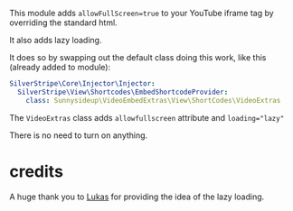 This module adds `allowFullScreen=true` to your YouTube iframe tag by overriding the standard html.

It also adds lazy loading.

It does so by swapping out the default class doing this work, like this (already added to module):

```yml
SilverStripe\Core\Injector\Injector:
  SilverStripe\View\Shortcodes\EmbedShortcodeProvider:
    class: Sunnysideup\VideoEmbedExtras\View\ShortCodes\VideoExtras
```

The `VideoExtras` class adds `allowfullscreen` attribute and `loading="lazy"`

There is no need to turn on anything.


# credits

A huge thank you to [Lukas](https://github.com/lerni) for providing the idea of the lazy loading.
